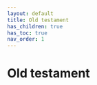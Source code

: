 ```yaml
---
layout: default
title: Old testament
has_children: true
has_toc: true
nav_order: 1
---
```


# Old testament